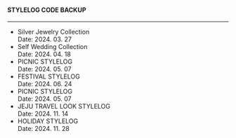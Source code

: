 <h4>STYLELOG CODE BACKUP</h4>  
<hr />
<ul>
  <li>
      Silver Jewelry Collection
      <br />Date: 2024. 03. 27
  </li>
  <li>
      Self Wedding Collection
      <br />Date: 2024. 04. 18
  </li>
  <li>
      PICNIC STYLELOG
      <br />Date: 2024. 05. 07
  </li>
  <li>
      FESTIVAL STYLELOG
      <br />Date: 2024. 06. 24
  </li>
  <li>
      PICNIC STYLELOG
      <br />Date: 2024. 05. 07
  </li>
  <li>
      JEJU TRAVEL LOOK STYLELOG
      <br />Date: 2024. 11. 14
  </li>
  <li>
      HOLIDAY STYLELOG
      <br />Date: 2024. 11. 28
  </li>
</ul>
